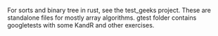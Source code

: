 For sorts and binary tree in rust, see the test_geeks project.
These are standalone files for mostly array algorithms.
gtest folder contains googletests with some KandR and other exercises.
